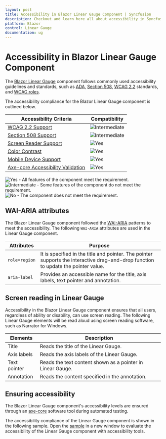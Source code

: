 ```yaml
---
layout: post
title: Accessibility in Blazor Linear Gauge Component | Syncfusion
description: Checkout and learn here all about accessibility in Syncfusion Blazor Linear Gauge component and more.
platform: Blazor
control: Linear Gauge
documentation: ug
---
```


# Accessibility in Blazor Linear Gauge Component

The [Blazor Linear Gauge](https://www.syncfusion.com/blazor-components/blazor-linear-gauge) component follows commonly used accessibility guidelines and standards, such as [ADA](https://www.ada.gov/), [Section 508](https://www.section508.gov/), [WCAG 2.2](https://www.w3.org/TR/WCAG22/) standards, and [WCAG roles](https://www.w3.org/TR/wai-aria/#roles).

The accessibility compliance for the Blazor Linear Gauge component is outlined below.

| Accessibility Criteria | Compatibility |
| -- | -- |
| [WCAG 2.2 Support](../common/accessibility) | <img src="https://cdn.syncfusion.com/content/images/documentation/partial.png" alt="Intermediate"> |
| [Section 508 Support](../common/accessibility) | <img src="https://cdn.syncfusion.com/content/images/documentation/partial.png" alt="Intermediate"> |
| [Screen Reader Support](../common/accessibility) | <img src="https://cdn.syncfusion.com/content/images/landing-page/yes.png" alt="Yes"> |
| [Color Contrast](../common/accessibility) | <img src="https://cdn.syncfusion.com/content/images/landing-page/yes.png" alt="Yes"> |
| [Mobile Device Support](../common/accessibility) | <img src="https://cdn.syncfusion.com/content/images/landing-page/yes.png" alt="Yes"> |
| [Axe-core Accessibility Validation](../common/accessibility) | <img src="https://cdn.syncfusion.com/content/images/landing-page/yes.png" alt="Yes"> |

<style>
    .post .post-content img {
        display: inline-block;
        margin: 0.5em 0;
    }
</style>

<div><img src="https://cdn.syncfusion.com/content/images/documentation/full.png" alt="Yes"> - All features of the component meet the requirement.</div>

<div><img src="https://cdn.syncfusion.com/content/images/documentation/partial.png" alt="Intermediate"> - Some features of the component do not meet the requirement.</div>

<div><img src="https://cdn.syncfusion.com/content/images/documentation/not-supported.png" alt="No"> - The component does not meet the requirement.</div>

## WAI-ARIA attributes

The Blazor Linear Gauge component followed the [WAI-ARIA](https://www.w3.org/WAI/ARIA/apg/patterns/) patterns to meet the accessibility. The following `WAI-ARIA` attributes are used in the Linear Gauge component.

| Attributes | Purpose |
| --- | --- |
| `role=region` | It is specified in the title and pointer. The pointer supports the interactive drag-and-drop function to update the pointer value. |
| `aria-label` | Provides an accessible name for the title, axis labels, text pointer and annotation. |

## Screen reading in Linear Gauge

Accessibility in the Blazor Linear Gauge component ensures that all users, regardless of ability or disability, can use screen reading. The following Linear Gauge elements will be read aloud using screen reading software, such as Narrator for Windows.

| Elements | Description |
| --- | --- |
| Title | Reads the title of the Linear Gauge.|
| Axis labels | Reads the axis labels of the Linear Gauge.|
| Text pointer | Reads the text content shown as a pointer in Linear Gauge. |
| Annotation | Reads the content specified in the annotation. |

## Ensuring accessibility

The Blazor Linear Gauge component's accessibility levels are ensured through an [axe-core](https://www.nuget.org/packages/Deque.AxeCore.Playwright) software tool during automated testing.

The accessibility compliance of the Linear Gauge component is shown in the following sample. Open the [sample](https://blazor.syncfusion.com/accessibility/lineargauge) in a new window to evaluate the accessibility of the Linear Gauge component with accessibility tools.
